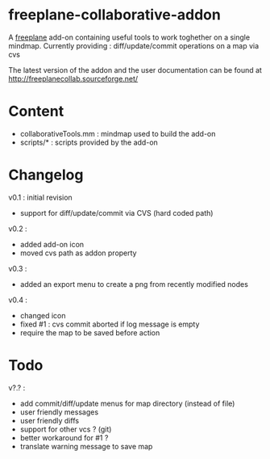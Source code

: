 freeplane-collaborative-addon
=============================

A [freeplane](http://freeplane.sourceforge.net/) add-on containing useful tools to work toghether on a single mindmap.
Currently providing : diff/update/commit operations on a map via cvs

The latest version of the addon and the user documentation can be found at http://freeplanecollab.sourceforge.net/


Content
=============================

- collaborativeTools.mm : mindmap used to build the add-on
- scripts/* : scripts provided by the add-on


Changelog
=============================

v0.1 : initial revision
* support for diff/update/commit via CVS (hard coded path)

v0.2 :
- added add-on icon
- moved cvs path as addon property

v0.3 :
- added an export menu to create a png from recently modified nodes

v0.4 :
- changed icon
- fixed #1 : cvs commit aborted if log message is empty
- require the map to be saved before action

Todo
=============================



v?.? :
- add commit/diff/update menus for map directory (instead of file)
- user friendly messages
- user friendly diffs
- support for other vcs ? (git)
- better workaround for #1 ?
- translate warning message to save map
